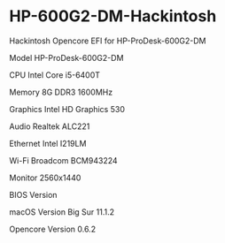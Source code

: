 # HP-600G2-DM-Hackintosh
Hackintosh Opencore EFI for HP-ProDesk-600G2-DM

Model            HP-ProDesk-600G2-DM

CPU              Intel Core i5-6400T

Memory           8G DDR3 1600MHz

Graphics         Intel HD Graphics 530

Audio            Realtek ALC221

Ethernet         Intel I219LM

Wi-Fi            Broadcom BCM943224

Monitor          2560x1440

BIOS Version      

macOS Version    Big Sur 11.1.2

Opencore Version   0.6.2
